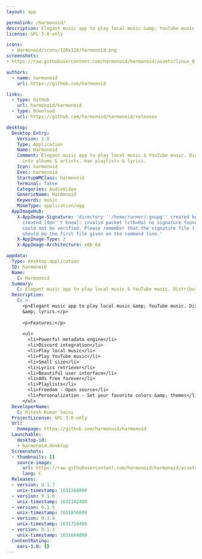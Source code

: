 ```yaml
---
layout: app

permalink: /Harmonoid/
description: Elegant music app to play local music &amp; YouTube music. Distributes music into albums &amp; artists. Has playlists &amp; lyrics.
license: GPL-3.0-only

icons:
  - Harmonoid/icons/128x128/harmonoid.png
screenshots:
- https://raw.githubusercontent.com/harmonoid/harmonoid/assets/linux_0.jpghttps://raw.githubusercontent.com/harmonoid/harmonoid/assets/linux_1.jpg

authors:
  - name: harmonoid
    url: https://github.com/harmonoid

links:
  - type: GitHub
    url: harmonoid/harmonoid
  - type: Download
    url: https://github.com/harmonoid/harmonoid/releases

desktop:
  Desktop Entry:
    Version: 1.0
    Type: Application
    Name: Harmonoid
    Comment: Elegant music app to play local music & YouTube music. Distributes music
      into albums & artists. Has playlists & lyrics.
    Icon: harmonoid
    Exec: harmonoid
    StartupWMClass: harmonoid
    Terminal: false
    Categories: AudioVideo
    GenericName: Harmonoid
    Keywords: music
    MimeType: application/ogg
  AppImageHub:
    X-AppImage-Signature: 'directory ''/home/runner/.gnupg'' created keybox ''/home/runner/.gnupg/pubring.kbx''
      created [don''t know]: invalid packet (ctb=0a) no signature found the signature
      could not be verified. Please remember that the signature file (.sig or .asc)
      should be the first file given on the command line.'
    X-AppImage-Type: 2
    X-AppImage-Architecture: x86_64

appdata:
  Type: desktop-application
  ID: harmonoid
  Name:
    C: Harmonoid
  Summary:
    C: Elegant music app to play local music & YouTube music. Distributes music into albums & artists. Has playlists & lyrics.
  Description:
    C: >-
      <p>Elegant music app to play local music &amp; YouTube music. Distributes music into albums &amp; artists. Has playlists
      &amp; lyrics.</p>
  
      <p>Features:</p>
  
      <ul>
        <li>Powerful metadata engine</li>
        <li>Discord integration</li>
        <li>Play local music</li>
        <li>Play YouTube music</li>
        <li>Small size</li>
        <li>Lyrics retriever</li>
        <li>Beautiful user interface</li>
        <li>Ads free forever</li>
        <li>Playlists</li>
        <li>Freedom - Open source</li>
        <li>Personalization - Set your favorite colors &amp; themes</li>
      </ul>
  DeveloperName:
    C: Hitesh Kumar Saini
  ProjectLicense: GPL-3.0-only
  Url:
    homepage: https://github.com/harmonoid/harmonoid
  Launchable:
    desktop-id:
    - harmonoid.desktop
  Screenshots:
  - thumbnails: []
    source-image:
      url: https://raw.githubusercontent.com/harmonoid/harmonoid/assets/linux_1.jpg
      lang: C
  Releases:
  - version: 0.1.7
    unix-timestamp: 1632268800
  - version: 0.1.6
    unix-timestamp: 1632182400
  - version: 0.1.5
    unix-timestamp: 1631836800
  - version: 0.1.4
    unix-timestamp: 1631750400
  - version: 0.1.3
    unix-timestamp: 1631664000
  ContentRating:
    oars-1.0: {}
---
```

